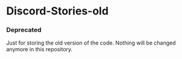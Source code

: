 # Discord-Stories-old

### Deprecated
Just for storing the old version of the code. Nothing will be changed anymore in this repository.
